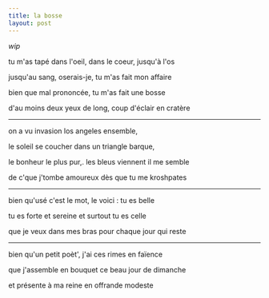 ```yaml
---
title: la bosse
layout: post
---
```


*wip*

tu m'as tapé dans l'oeil, dans le coeur, jusqu'à l'os

jusqu'au sang, oserais-je, tu m'as fait mon affaire

bien que mal prononcée, tu m'as fait une bosse

d'au moins deux yeux de long, coup d'éclair en cratère

---

on a vu invasion los angeles ensemble,

le soleil se coucher dans un triangle barque,

le bonheur le plus pur,. les bleus viennent il me semble

de c'que j'tombe amoureux dès que tu me kroshpates

---

bien qu'usé c'est le mot, le voici : tu es belle

tu es forte et sereine et surtout tu es celle

que je veux dans mes bras pour chaque jour qui reste

---

bien qu'un petit poèt', j'ai ces rimes en faïence

que j'assemble en bouquet ce beau jour de dimanche 

et présente à ma reine en offrande modeste
